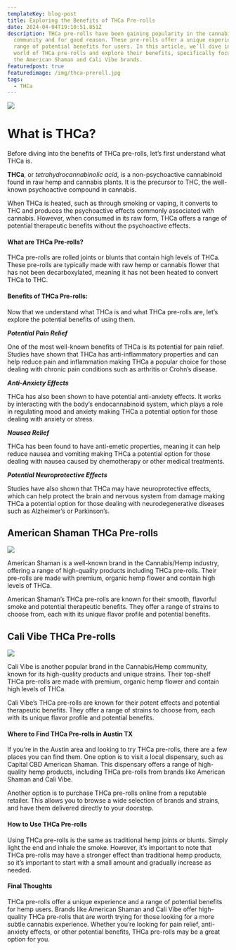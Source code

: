 ```yaml
---
templateKey: blog-post
title: Exploring the Benefits of THCa Pre-rolls
date: 2024-04-04T19:10:51.851Z
description: THCa pre-rolls have been gaining popularity in the cannabis
  community and for good reason. These pre-rolls offer a unique experience and a
  range of potential benefits for users. In this article, we’ll dive into the
  world of THCa pre-rolls and explore their benefits, specifically focusing on
  the American Shaman and Cali Vibe brands.
featuredpost: true
featuredimage: /img/thca-preroll.jpg
tags:
  - THCa
---
```

![](/img/pre-rolls2-.jpg)

# **What is THCa?**

Before diving into the benefits of THCa pre-rolls, let’s first understand what THCa is.

**THCa**, or *tetrahydrocannabinolic acid*, is a non-psychoactive cannabinoid found in raw hemp and cannabis plants. It is the precursor to THC, the well-known psychoactive compound in cannabis.

When THCa is heated, such as through smoking or vaping, it converts to THC and produces the psychoactive effects commonly associated with cannabis. However, when consumed in its raw form, THCa offers a range of potential therapeutic benefits without the psychoactive effects.

#### **What are THCa Pre-rolls?**

THCa pre-rolls are rolled joints or blunts that contain high levels of THCa. These pre-rolls are typically made with raw hemp or cannabis flower that has not been decarboxylated, meaning it has not been heated to convert THCa to THC.

#### **Benefits of THCa Pre-rolls:**

Now that we understand what THCa is and what THCa pre-rolls are, let’s explore the potential benefits of using them.

***Potential Pain Relief*** 

One of the most well-known benefits of THCa is its potential for pain relief. Studies have shown that THCa has anti-inflammatory properties and can help reduce pain and inflammation making THCa a popular choice for those dealing with chronic pain conditions such as arthritis or Crohn’s disease.

***Anti-Anxiety Effects*** 

THCa has also been shown to have potential anti-anxiety effects. It works by interacting with the body’s endocannabinoid system, which plays a role in regulating mood and anxiety making THCa a potential option for those dealing with anxiety or stress.

***Nausea Relief*** 

THCa has been found to have anti-emetic properties, meaning it can help reduce nausea and vomiting making THCa a potential option for those dealing with nausea caused by chemotherapy or other medical treatments.

***Potential Neuroprotective Effects*** 

Studies have also shown that THCa may have neuroprotective effects, which can help protect the brain and nervous system from damage making THCa a potential option for those dealing with neurodegenerative diseases such as Alzheimer’s or Parkinson’s.

## **American Shaman THCa Pre-rolls**

![](/img/thca-flowr.jpg)

American Shaman is a well-known brand in the Cannabis/Hemp industry, offering a range of high-quality products including THCa pre-rolls. Their pre-rolls are made with premium, organic hemp flower and contain high levels of THCa.

American Shaman’s THCa pre-rolls are known for their smooth, flavorful smoke and potential therapeutic benefits. They offer a range of strains to choose from, each with its unique flavor profile and potential benefits.

## **Cali Vibe THCa Pre-rolls**

![](/img/cali-vibe.jpg)

Cali Vibe is another popular brand in the Cannabis/Hemp community, known for its high-quality products and unique strains. Their top-shelf THCa pre-rolls are made with premium, organic hemp flower and contain high levels of THCa.

Cali Vibe’s THCa pre-rolls are known for their potent effects and potential therapeutic benefits. They offer a range of strains to choose from, each with its unique flavor profile and potential benefits.

#### **Where to Find THCa Pre-rolls in Austin TX**

If you’re in the Austin area and looking to try THCa pre-rolls, there are a few places you can find them. One option is to visit a local dispensary, such as Capital CBD American Shaman. This dispensary offers a range of high-quality hemp products, including THCa pre-rolls from brands like American Shaman and Cali Vibe.

Another option is to purchase THCa pre-rolls online from a reputable retailer. This allows you to browse a wide selection of brands and strains, and have them delivered directly to your doorstep.

#### **How to Use THCa Pre-rolls**

Using THCa pre-rolls is the same as traditional hemp joints or blunts. Simply light the end and inhale the smoke. However, it’s important to note that THCa pre-rolls may have a stronger effect than traditional hemp products, so it’s important to start with a small amount and gradually increase as needed.

#### **Final Thoughts**

THCa pre-rolls offer a unique experience and a range of potential benefits for hemp users. Brands like American Shaman and Cali Vibe offer high-quality THCa pre-rolls that are worth trying for those looking for a more subtle cannabis experience. Whether you’re looking for pain relief, anti-anxiety effects, or other potential benefits, THCa pre-rolls may be a great option for you.
